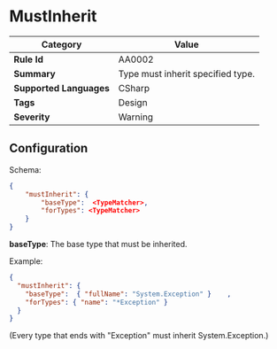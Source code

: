 ﻿# MustInherit

| Category                | Value                             |
|-------------------------|-----------------------------------|
| **Rule Id**             | AA0002                            |
| **Summary**             | Type must inherit specified type. |
| **Supported Languages** | CSharp                            |
| **Tags**                | Design                            |
| **Severity**            | Warning                           |

## Configuration

Schema:
    
```json
{
    "mustInherit": {
        "baseType":  <TypeMatcher>,
        "forTypes": <TypeMatcher>
    }
}
```

**baseType**: The base type that must be inherited.

Example:
```json
{
  "mustInherit": {
    "baseType":  { "fullName": "System.Exception" }    ,
    "forTypes": { "name": "*Exception" }
  }
}
```

(Every type that ends with "Exception" must inherit System.Exception.)
